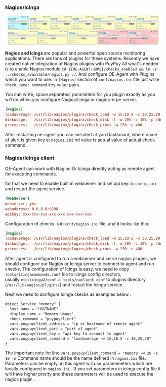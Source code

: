 ###  **Nagios/Icinga**

![Nagios](../images/nagios.png)

**Nagios and Icinga** are popular and powerful open source monitoring applications.
There are tons of plugins for these systems. Recently we have created native integration of Nagios plugins with PuyPuy 
All what's needed is to enable Nagios module `cd ${OE-AGENT-HOME}/checks_enabled && ln -s ../checks_available/nagios.py ./`. 
And configure OE-Agent with Plugins which you want to use. 
In `[Nagios]` section of `conf/nagios.ini` file just write `check_name: command` key value pairs.   

You can write, space separated, parameters for you plugin exactly as you will do when you configure Nagios/Icinga or nagios-nrpe-server. 

```ini
[Nagios]
loadaverage: /usr/lib/nagios/plugins/check_load -w 15,10,5 -c 30,25,20
diskusage:   /usr/lib/nagios/plugins/check_disk -l -w 20% -c 10% -p /dev/sda1
processes:   /usr/lib/nagios/plugins/check_procs -w 250 -c 400
```

After restarting oe-agent you can see alert at you Dashboard, where name of alert is given key at `nagios.ini` nd value is actual value of actual check command. 

###  **Nagios/Icinga client**

OE-Agent can work with Nagion Or Icinga directly acting as remote agent for executing commands. 

for that we need to enable built in webserver and set api key in ```config.ini``` and restart the agent service. 

```ini
[WebServer]
webserver: yes
webaddress: 0.0.0.0:9898
apikey: xxx-xxx-xxx-xxx-xxx-xxx-xxx-xxx
```
Configuration of checks is in `conf/nagios.ini` file, and it looks like this:

```ini
[Nagios]
loadaverage: /usr/lib/nagios/plugins/check_load -w 15,10,5 -c 30,25,20
diskusage:   /usr/lib/nagios/plugins/check_disk -l -w 20% -c 10% -p /dev/sda1
processes:   /usr/lib/nagios/plugins/check_procs -w 250 -c 400
```



After agent is configured to run a webserver and serve nagios plugins, we should configure our Nagios or Icinga server to connect to agent and run checks.
The configuration of Icinga is easy, we need to copy `tools/icingacommands.conf` file to Icinga config directory,  
usually `etc/icinga2/conf.d`,  `tools/naclient.conf` to plugins directory (`/usr/lib/nagios/plugins/`) and restart the Icinga service.

Next we need to donfigure Icinga ckecks as examples below : 

```
object Service "memory" {
  host_name = "HOSTNAME"
  display_name = "Memory Usage"
  check_command = "puypuyclient"
  vars.puypuyclient_address = "ip or hostname of remote agent"
  vars.puypuyclient_port = "port of agent"
  vars.puypuyclient_key = "api key to connect to agent"
  vars.puypuyclient_command = "loadaverage -w 15,10,5 -c 30,25,20"
}
```
The important note for line `vars.puypuyclient_command = "memory -w 20 -c 10 -n`
Command name should be the name defined in `nagios.ini` file.
Parameters can be empty, in this agent will use parameneters which are locally configured in `nagios.ini` . 
If you set parameters in icinga config file it will have higher prority and these parameters will be used to execute the nagios plugin . 